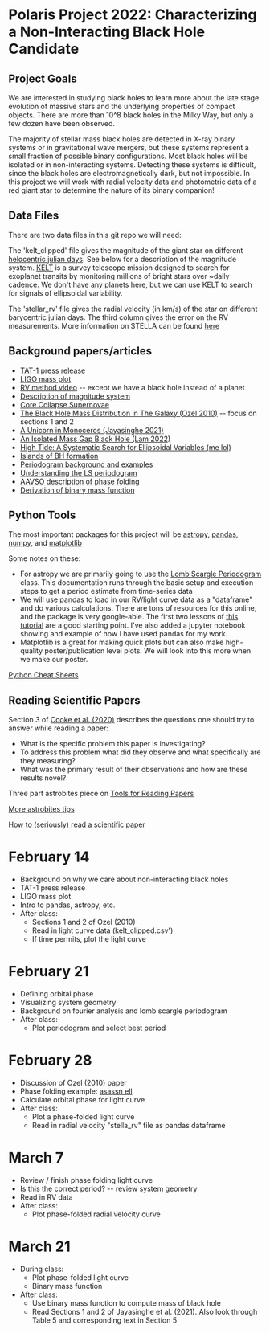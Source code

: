 # Polaris Project 2022: Characterizing a Non-Interacting Black Hole Candidate

## Project Goals

We are interested in studying black holes to learn more about the late stage evolution of massive stars and the underlying properties of compact objects. There are more than 10^8 black holes in the Milky Way, but only a few dozen have been observed. 

The majority of stellar mass black holes are detected in X-ray binary systems or in gravitational wave mergers, but these systems represent a small fraction of possible binary configurations. Most black holes will be isolated or in non-interacting systems. Detecting these systems is difficult, since the black holes are electromagnetically dark, but not impossible. In this project we will work with radial velocity data and photometric data of a red giant star to determine the nature of its binary companion!

## Data Files

There are two data files in this git repo we will need:

The 'kelt_clipped' file gives the magnitude of the giant star on different [helocentric julian days](https://en.wikipedia.org/wiki/Heliocentric_Julian_Day). See below for a description of the magnitude system. [KELT](https://keltsurvey.org/) is a survey telescope mission designed to search for exoplanet transits by monitoring millions of bright stars over ~daily cadence. We don't have any planets here, but we can use KELT to search for signals of ellipsoidal variability. 

The 'stellar_rv' file gives the radial velocity (in km/s) of the star on different barycentric julian days. The third column gives the error on the RV measurements. More information on STELLA can be found [here](https://ui.adsabs.harvard.edu/abs/2008SPIE.7019E..0LW/abstract)

## Background papers/articles

* [TAT-1 press release](https://news.osu.edu/scientists-may-just-have-discovered-a-new-class-of-black-holes/)
* [LIGO mass plot](https://media.ligo.northwestern.edu/gallery/mass-plot)
* [RV method video](https://www.youtube.com/watch?v=sJ45Gb99KII) -- except we have a black hole instead of a planet
* [Description of magnitude system](http://www.astronomynotes.com/starprop/s4.htm)
* [Core Collapse Supernovae](https://astronomy.swin.edu.au/cosmos/c/core-collapse)
* [The Black Hole Mass Distribution in The Galaxy (Ozel 2010)](https://ui.adsabs.harvard.edu/abs/2010ApJ...725.1918O/abstract) -- focus on sections 1 and 2
* [A Unicorn in Monoceros (Jayasinghe 2021)](https://ui.adsabs.harvard.edu/abs/2021MNRAS.504.2577J/abstract)
* [An Isolated Mass Gap Black Hole (Lam 2022)](https://ui.adsabs.harvard.edu/abs/2022arXiv220201903L/abstract)
* [High Tide: A Systematic Search for Ellipsoidal Variables (me lol)](https://ui.adsabs.harvard.edu/abs/2021MNRAS.507..104R/abstract)
* [Islands of BH formation](http://www.astroexplorer.org/details/apj522871f13)
* [Periodogram background and examples](https://online.stat.psu.edu/stat510/lesson/6/6.1)
* [Understanding the LS periodogram](https://iopscience.iop.org/article/10.3847/1538-4365/aab766)
* [AAVSO description of phase folding](https://www.aavso.org/sites/default/files/Chapter12.pdf)
* [Derivation of binary mass function](https://imagine.gsfc.nasa.gov/features/yba/CygX1_mass/binary/equation_derive.html)

## Python Tools

The most important packages for this project will be [astropy](https://www.astropy.org/), [pandas](https://pandas.pydata.org/docs/), [numpy](https://pandas.pydata.org/docs/), and [matplotlib](https://matplotlib.org/stable/api/index)

Some notes on these:
* For astropy we are primarily going to use the [Lomb Scargle Periodogram](https://docs.astropy.org/en/stable/timeseries/lombscargle.html) class. This documentation runs through the basic setup and execution steps to get a period estimate from time-series data
* We will use pandas to load in our RV/light curve data as a "dataframe" and do various calculations. There are tons of resources for this online, and the package is very google-able. The first two lessons of [this tutorial](https://bitbucket.org/hrojas/learn-pandas/src/master/) are a good starting point. I've also added a jupyter notebook showing and example of how I have used pandas for my work. 
* Matplotlib is a great for making quick plots but can also make high-quality poster/publication level plots. We will look into this more when we make our poster. 

[Python Cheat Sheets](https://ehmatthes.github.io/pcc_2e/cheat_sheets/cheat_sheets/)

## Reading Scientific Papers

Section 3 of [Cooke et al. (2020)](https://arxiv.org/abs/2006.12566) describes the questions one should try to answer while reading a paper:
* What is the specific problem this paper is investigating?
* To address this problem what did they observe and what specifically are they measuring?
* What was the primary result of their observations and how are these results novel?

Three part astrobites piece on [Tools for Reading Papers](https://astrobites.org/2017/12/19/tools-for-reading-papers-part-1/)

[More astrobites tips](https://astrobites.org/2011/04/19/journal-articles-in-astronomy/)

[How to (seriously) read a scientific paper](https://www.science.org/content/article/how-seriously-read-scientific-paper)

# February 14
* Background on why we care about non-interacting black holes
* TAT-1 press release
* LIGO mass plot
* Intro to pandas, astropy, etc.
* After class:
  * Sections 1 and 2 of Ozel (2010)
  * Read in light curve data (kelt_clipped.csv')
  * If time permits, plot the light curve

# February 21
* Defining orbital phase
* Visualizing system geometry
* Background on fourier analysis and lomb scargle periodogram
* After class:
    * Plot periodogram and select best period

# February 28
* Discussion of Ozel (2010) paper
* Phase folding example: [asassn ell](https://asas-sn.osu.edu/variables/7a3aebd9-090a-586f-b71a-1abfbd5c3a41)
* Calculate orbital phase for light curve
* After class:
   * Plot a phase-folded light curve
   * Read in radial velocity "stella_rv" file as pandas dataframe

# March 7
* Review /  finish phase folding light curve
* Is this the correct period? -- review system geometry
* Read in RV data
* After class:
   * Plot phase-folded radial velocity curve

# March 21
* During class:
   * Plot phase-folded light curve
   * Binary mass function
* After class:
   * Use binary mass function to compute mass of black hole
   * Read Sections 1 and 2 of Jayasinghe et al. (2021). Also look through Table 5 and corresponding text in Section 5

